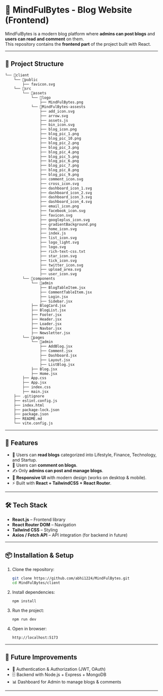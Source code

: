 # 📝 MindFulBytes - Blog Website (Frontend)

MindFulBytes is a modern blog platform where **admins can post blogs** and **users can read and comment** on them.  
This repository contains the **frontend part** of the project built with React.

---
## 📂 Project Structure

``` bash
└── 📁client
    └── 📁public
        ├── favicon.svg
    └── 📁src
        └── 📁assets
            └── 📁logo
                ├── MindFulBytes.png
            └── 📁MindFulBytes-assests
                ├── add_icon.svg
                ├── arrow.svg
                ├── assets.js
                ├── bin_icon.svg
                ├── blog_icon.png
                ├── blog_pic_1.png
                ├── blog_pic_10.png
                ├── blog_pic_2.png
                ├── blog_pic_3.png
                ├── blog_pic_4.png
                ├── blog_pic_5.png
                ├── blog_pic_6.png
                ├── blog_pic_7.png
                ├── blog_pic_8.png
                ├── blog_pic_9.png
                ├── comment_icon.svg
                ├── cross_icon.svg
                ├── dashboard_icon_1.svg
                ├── dashboard_icon_2.svg
                ├── dashboard_icon_3.svg
                ├── dashboard_icon_4.svg
                ├── email_icon.png
                ├── facebook_icon.svg
                ├── favicon.svg
                ├── googleplus_icon.svg
                ├── gradientBackground.png
                ├── home_icon.svg
                ├── index.js
                ├── list_icon.svg
                ├── logo_light.svg
                ├── logo.svg
                ├── rich-text-css.txt
                ├── star_icon.svg
                ├── tick_icon.svg
                ├── twitter_icon.svg
                ├── upload_area.svg
                ├── user_icon.svg
        └── 📁components
            └── 📁admin
                ├── BlogTableItem.jsx
                ├── CommentTableItem.jsx
                ├── Login.jsx
                ├── Sidebar.jsx
            ├── BlogCard.jsx
            ├── BlogList.jsx
            ├── Footer.jsx
            ├── Header.jsx
            ├── Loader.jsx
            ├── Navbar.jsx
            ├── Newsletter.jsx
        └── 📁pages
            └── 📁admin
                ├── AddBlog.jsx
                ├── Comment.jsx
                ├── Dashboard.jsx
                ├── Layout.jsx
                ├── ListBlog.jsx
            ├── Blog.jsx
            ├── Home.jsx
        ├── App.css
        ├── App.jsx
        ├── index.css
        ├── main.jsx
    ├── .gitignore
    ├── eslint.config.js
    ├── index.html
    ├── package-lock.json
    ├── package.json
    ├── README.md
    └── vite.config.js
```

---

## 🚀 Features

- 📰 Users can **read blogs** categorized into Lifestyle, Finance, Technology, and Startup.  
- 💬 Users can **comment on blogs**.  
- ✍️ Only **admins can post and manage blogs**.  
- 📱 **Responsive UI** with modern design (works on desktop & mobile).  
- ⚡ Built with **React + TailwindCSS + React Router**.

---

## 🛠️ Tech Stack

- **React.js** – Frontend library  
- **React Router DOM** – Navigation  
- **Tailwind CSS** – Styling  
- **Axios / Fetch API** – API integration (for backend in future)  

---

## 📦 Installation & Setup

1. Clone the repository:
   ```bash
   git clone https://github.com/abhi1224/MindFulBytes.git
   cd MindFulBytes/client

2. Install dependencies:
    ```bash
    npm install

3. Run the project:
    ```bash
    npm run dev

4. Open in browser:
    ```bash
    http://localhost:5173

---

## 📌 Future Improvements

- 🔐 Authentication & Authorization (JWT, OAuth)
- 🗄️ Backend with Node.js + Express + MongoDB
- 📊 Dashboard for Admin to manage blogs & comments
---
